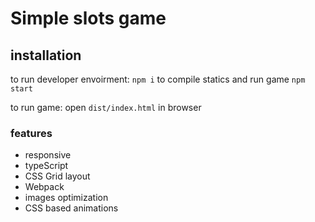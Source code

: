# Simple slots game

## installation
to run developer envoirment:
```npm i```
to compile statics and run game
```npm start```

to run game:
open
```dist/index.html```
in browser

### features
- responsive
- typeScript
- CSS Grid layout
- Webpack
- images optimization
- CSS based animations
